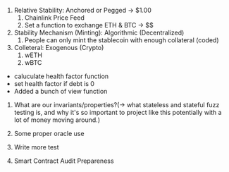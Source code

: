 1. Relative Stability: Anchored or Pegged -> $1.00
   1. Chainlink Price Feed
   2. Set a function to exchange ETH & BTC -> $$
2. Stability Mechanism (Minting): Algorithmic (Decentralized)
   1. People can only mint the stablecoin with enough collateral (coded)
3. Colleteral: Exogenous (Crypto)
   1. wETH
   2. wBTC

- caluculate health factor function
- set health factor if debt is 0
- Added a bunch of view function

1. What are our invariants/properties?(-> what stateless and stateful fuzz testing is, and why it's so important to project like this potentially with a lot of money moving around.)

1. Some proper oracle use
1. Write more test
1. Smart Contract Audit Prepareness
